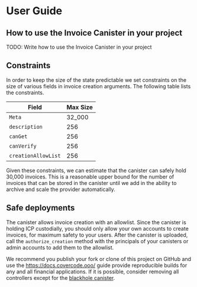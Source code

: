 # User Guide

## How to use the Invoice Canister in your project

TODO: Write how to use the Invoice Canister in your project

## Constraints
In order to keep the size of the state predictable we set constraints on the size of various fields in invoice creation arguments. The following table lists the constraints.

| Field                  | Max Size |
|------------------------|----------|
| `Meta`                 | 32_000   |
| `description`          | 256      |
| `canGet`               | 256      |
| `canVerify`            | 256      |
| `creationAllowList`   | 256      |

Given these constraints, we can estimate that the canister can safely hold 30,000 invoices. This is a reasonable upper bound for the number of invoices that can be stored in the canister until we add in the ability to archive and scale the provider automatically.

## Safe deployments
The canister allows invoice creation with an allowlist. Since the canister is holding ICP custodially, you should only allow your own accounts to create invoices, for maximum safety to your users. After the canister is uploaded, call the `authorize_creation` method with the principals of your canisters or admin accounts to add them to the allowlist. 

We recommend you publish your fork or clone of this project on GitHub and use the https://docs.covercode.ooo/ guide provide reproducible builds for any and all financial applications. If it is possible, consider removing all controllers except for the [blackhole canister](https://github.com/ninegua/ic-blackhole).
